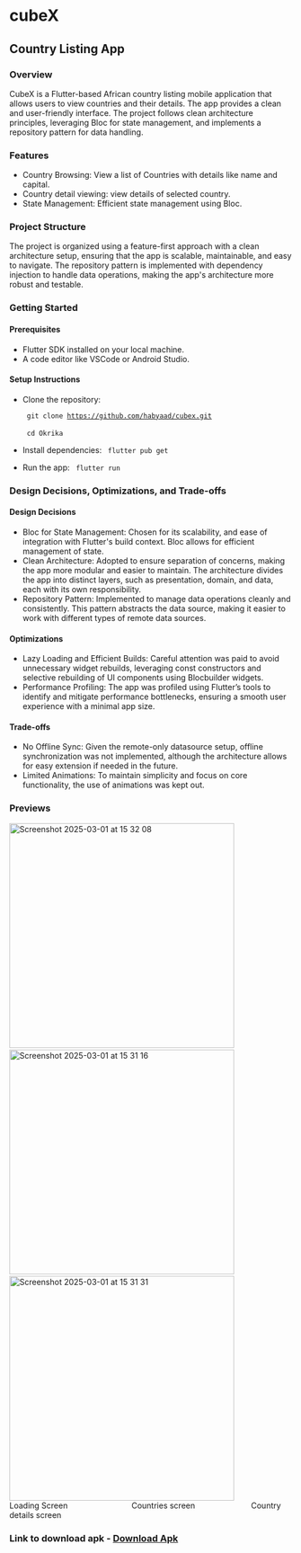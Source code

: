 # cubeX
## Country Listing App

### Overview
CubeX is a Flutter-based African country listing mobile application that allows users to view countries and their details. The app provides a clean and user-friendly interface. The project follows clean architecture principles, leveraging Bloc for state management, and implements a repository pattern for data handling.

### Features
-  Country Browsing: View a list of Countries with details like name and capital.
- Country detail viewing: view details of selected country.
- State Management: Efficient state management using Bloc.

### Project Structure
The project is organized using a feature-first approach with a clean architecture setup, ensuring that the app is scalable, maintainable, and easy to navigate. The repository pattern is implemented with dependency injection to handle data operations, making the app's architecture more robust and testable.

### Getting Started

#### Prerequisites
- Flutter SDK installed on your local machine.
- A code editor like VSCode or Android Studio.

#### Setup Instructions

- Clone the repository:

     <code> git clone https://github.com/habyaad/cubex.git </code> <br>
     <code> cd Okrika </code>

-  Install dependencies:
   <code> flutter pub get </code>

- Run the app:
  <code> flutter run </code>


### Design Decisions, Optimizations, and Trade-offs
#### Design Decisions
- Bloc for State Management: Chosen for its scalability, and ease of integration with Flutter's build context. Bloc allows for efficient management of state.
- Clean Architecture: Adopted to ensure separation of concerns, making the app more modular and easier to maintain. The architecture divides the app into distinct layers, such as presentation, domain, and data, each with its own responsibility.
- Repository Pattern: Implemented to manage data operations cleanly and consistently. This pattern abstracts the data source, making it easier to work with different types of remote data sources.

#### Optimizations
- Lazy Loading and Efficient Builds: Careful attention was paid to avoid unnecessary widget rebuilds, leveraging const constructors and selective rebuilding of UI components using Blocbuilder widgets.
- Performance Profiling: The app was profiled using Flutter’s tools to identify and mitigate performance bottlenecks, ensuring a smooth user experience with a minimal app size.

#### Trade-offs
- No Offline Sync: Given the remote-only datasource setup, offline synchronization was not implemented, although the architecture allows for easy extension if needed in the future.
- Limited Animations: To maintain simplicity and focus on core functionality, the use of animations was kept out.

### Previews

<img height="400" alt="Screenshot 2025-03-01 at 15 32 08" src="https://github.com/user-attachments/assets/b702bc8c-f93d-42e7-963f-1462f229570d" />
 &emsp;&emsp;&emsp;
<img height="400" alt="Screenshot 2025-03-01 at 15 31 16" src="https://github.com/user-attachments/assets/f94ff44a-f89c-4177-afbb-19ca5db976fe" />
 &emsp;&emsp;&emsp;
<img height="400" alt="Screenshot 2025-03-01 at 15 31 31" src="https://github.com/user-attachments/assets/f768124a-c833-43ff-9ed0-d478028804a5" /> <br>
Loading Screen  &emsp;&emsp;&emsp; &emsp;&emsp; &emsp;&emsp;   Countries screen  &emsp;&emsp;&emsp; &emsp; &emsp;&emsp;   Country details screen

### Link to download apk - <a href="https://github.com/habyaad/cubex/releases/download/v1.0.2%2B3/app-armeabi-v7a-release.apk">Download Apk</a>
